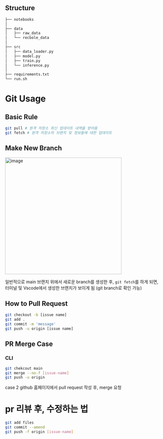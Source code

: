 ## Structure

```bash
├── notebooks
│
├── data
│   ├── raw_data
│   └── recbole_data
│   
├── src
│   ├── data_loader.py
│   ├── model.py
│   ├── train.py
│   └── inference.py
│
├── requirements.txt
└── run.sh
``` 

# Git Usage

## Basic Rule
```bash
git pull # 원격 저장소 최신 업데이트 내역을 받아옴
git fetch # 원격 저장소의 브랜치 및 정보들에 대한 업데이트
```

## Make New Branch
<img width="379" alt="image" src="https://user-images.githubusercontent.com/47301926/201261568-ca666504-14a7-4abc-a421-c94a428142d3.png">

일반적으로 main 브랜치 위에서 새로운 branch를 생성한 후,
`git fetch`를 하게 되면, 터미널 및 Vscode에서 생성한 브랜치가 보이게 됨
(git branch로 확인 가능)



## How to Pull Request

```bash
git checkout -b [issue name]
git add .
git commit -m 'message'
git push -u origin [issue name]
```


## PR Merge Case

### CLI
```bash
git chekcout main
git merge --no-f [issue-name]
git push -u origin
```

case 2
github 홈페이지에서 pull request 작성 후, merge 요청

# pr 리뷰 후, 수정하는 법
```bash
git add files
git commit --amend 
git push -f origin [issue-name]
```
